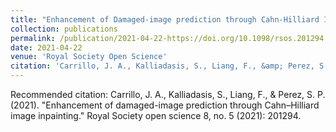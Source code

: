 ```yaml
---
title: "Enhancement of Damaged-image prediction through Cahn-Hilliard Image Inpainting"
collection: publications
permalink: /publication/2021-04-22-https://doi.org/10.1098/rsos.201294 
date: 2021-04-22
venue: 'Royal Society Open Science'
citation: 'Carrillo, J. A., Kalliadasis, S., Liang, F., &amp; Perez, S. P. (2021). &quot;Enhancement of damaged-image prediction through Cahn–Hilliard image inpainting.&quot; Royal Society open science 8, no. 5 (2021): 201294.'
---
```

Recommended citation: Carrillo, J. A., Kalliadasis, S., Liang, F., & Perez, S. P. (2021). "Enhancement of damaged-image prediction through Cahn–Hilliard image inpainting." Royal Society open science 8, no. 5 (2021): 201294.